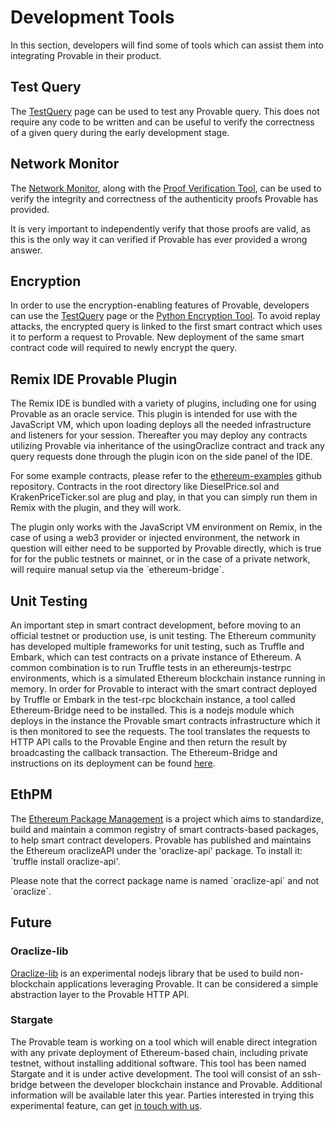 # Development Tools
In this section, developers will find some of tools which can assist them into integrating Provable in their product.

## Test Query

The <a href="https://app.oraclize.it/home/test_query" target="_blank">TestQuery</a> page can be used to test any Provable query. This does not require any code to be written and can be useful to verify the correctness of a given query during the early development stage.

## Network Monitor

The <a href="https://app.oraclize.it/service/monitor" target="_blank">Network Monitor</a>, along with the <a href="https://github.com/oraclize/proof-verification-tool" target="_blank">Proof Verification Tool</a>, can be used to verify the integrity and correctness of the authenticity proofs Provable has provided.

It is very important to independently verify that those proofs are valid, as this is the only way it can verified if Provable has ever provided a wrong answer.

## Encryption

In order to use the encryption-enabling features of Provable, developers can use the <a href="https://app.oraclize.it/home/test_query" target="_blank">TestQuery</a> page or the <a href="https://github.com/oraclize/encrypted-queries" target="_blank">Python Encryption Tool</a>. To avoid replay attacks, the encrypted query is linked to the first smart contract which uses it to perform a request to Provable. New deployment of the same smart contract code will required to newly encrypt the query.

## Remix IDE Provable Plugin
The Remix IDE is bundled with a variety of plugins, including one for using Provable as an oracle service. This plugin is intended for use with the JavaScript VM, which upon loading deploys all the needed infrastructure and listeners for your session. Thereafter you may deploy any contracts utilizing Provable via inheritance of the usingOraclize contract and track any query requests done through the plugin icon on the side panel of the IDE.

For some example contracts, please refer to the <a href="https://github.com/oraclize/ethereum-examples/tree/master/solidity" target="_blank">ethereum-examples</a> github repository. Contracts in the root directory like DieselPrice.sol and KrakenPriceTicker.sol are plug and play, in that you can simply run them in Remix with the plugin, and they will work.

<aside class="notice">
The plugin only works with the JavaScript VM environment on Remix, in the case of using a web3 provider or injected environment, the network in question will either need to be supported by Provable directly, which is true for for the public testnets or mainnet, or in the case of a private network, will require manual setup via the `ethereum-bridge`.
</aside>

## Unit Testing
An important step in smart contract development, before moving to an official testnet or production use, is unit testing. The Ethereum community has developed multiple frameworks for unit testing, such as Truffle and Embark, which can test contracts on a private instance of Ethereum. A common combination is to run Truffle tests in an ethereumjs-testrpc environments, which is a simulated Ethereum blockchain instance running in memory.
In order for Provable to interact with the smart contract deployed by Truffle or Embark in the test-rpc blockchain instance, a tool called Ethereum-Bridge need to be installed. This is a nodejs module which deploys in the instance the Provable smart contracts infrastructure which it is then monitored to see the requests. The tool translates the requests to HTTP API calls to the Provable Engine and then return the result by broadcasting the callback transaction. The Ethereum-Bridge and instructions on its deployment can be found <a href="https://github.com/oraclize/ethereum-bridge">here</a>.

## EthPM
The <a href="https://www.ethpm.com/">Ethereum Package Management</a> is a project which aims to standardize, build and maintain a common registry of smart contracts-based packages, to help smart contract developers.
Provable has published and maintains the Ethereum oraclizeAPI under the 'oraclize-api' package. To install it: `truffle install oraclize-api'.

<aside class="notice">
Please note that the correct package name is named `oraclize-api` and not `oraclize`.
</aside>

## Future

### Oraclize-lib

<a href="https://github.com/oraclize/oraclize-lib" target="_blank">Oraclize-lib</a> is an experimental nodejs library that be used to build non-blockchain applications leveraging Provable. It can be considered a simple abstraction layer to the Provable HTTP API.


### Stargate
The Provable team is working on a tool which will enable direct integration with any private deployment of Ethereum-based chain, including private testnet, without installing additional software. This tool has been named Stargate and it is under active development. The tool will consist of an ssh-bridge between the developer blockchain instance and Provable.
Additional information will be available later this year. Parties interested in trying this experimental feature, can get [in touch with us](mailto:info@oraclize.it).
